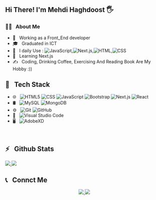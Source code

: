 <h2>Hi There! I'm Mehdi Haghdoost 🖐</h2>

<h3>👨‍💻 &nbsp; About Me</h3>

- 🤔 &nbsp; Working as a Front_End developer
- 🎓 &nbsp; Graduated in ICT
- 💼 &nbsp; I daily Use : ![JavaScript](https://img.shields.io/badge/JavaScript-yellow),![Next.js](https://img.shields.io/badge/Next.js-purple),![HTML](https://img.shields.io/badge/HTML-red),![CSS](https://img.shields.io/badge/CSS-blue)
- 🌱 &nbsp; Learning Next.js
- ✍️ &nbsp; Coding, Drinking Coffee, Exercising And Reading Book Are My Hobby :))

<h2>🔧 &nbsp; Tech Stack</h2>

- 🌐 &nbsp;
  ![HTML5](https://img.shields.io/badge/-HTML5-333333?style=flat&logo=HTML5)
  ![CSS](https://img.shields.io/badge/-CSS-333333?style=flat&logo=CSS3&logoColor=1572B6)
  ![JavaScript](https://img.shields.io/badge/-JavaScript-333333?style=flat&logo=javascript)
  ![Bootstrap](https://img.shields.io/badge/-Bootstrap-333333?style=flat&logo=bootstrap&logoColor=563D7C)
  ![Next.js](https://img.shields.io/badge/-Next.js-333333?style=flat&logo=next.js)
  ![React](https://img.shields.io/badge/-React-333333?style=flat&logo=react)
- 🛢 &nbsp;
  ![MySQL](https://img.shields.io/badge/-MySQL-333333?style=flat&logo=mysql)
  ![MongoDB](https://img.shields.io/badge/-MongoDB-333333?style=flat&logo=mongodb)
- ⚙️ &nbsp;
  ![Git](https://img.shields.io/badge/-Git-333333?style=flat&logo=git)
  ![GitHub](https://img.shields.io/badge/-GitHub-333333?style=flat&logo=github)
- 🔧 &nbsp;
  ![Visual Studio Code](https://img.shields.io/badge/-Visual%20Studio%20Code-333333?style=flat&logo=visual-studio-code&logoColor=007ACC)
- 🖥 &nbsp;
  ![AdobeXD](https://img.shields.io/badge/-AdobeXD-333333?style=flat&logo=adobe-XD)

<br />

<h2>⚡️ &nbsp; Github Stats</h2>

<a href="https://github.com/Mehdi-haghdoost">
  <img src="https://github-readme-stats.vercel.app/api?username=Mehdi-haghdoost&show_icons=true&theme=radical" />
  <img src="https://github-readme-stats.vercel.app/api/top-langs/?username=Mehdi-haghdoost" />
</a>

<h2>📞 &nbsp; Connct Me </h2>

<p align="center">
  <a href="https://instagram.com/mehdii_1992/">
    <img src="https://img.shields.io/badge/Instagram-@mehdii_1992-red?style=flat&logo=instagram" />
  </a>
  <a href="https://t.me/Mehdi_madridista/">
    <img src="https://img.shields.io/badge/Telegram-@Mehdi_madridista-blue?style=flat&logo=telegram" />
  </a>
</p>

<br />

